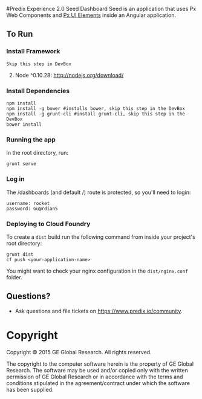 #Predix Experience 2.0 Seed
Dashboard Seed is an application that uses Px Web Components and <a href="https://github.com/PredixDev/px-library-design/" target="_blank">Px UI Elements</a> inside an Angular application.

## To Run

### Install Framework
```
Skip this step in DevBox
```
2. Node ^0.10.28: http://nodejs.org/download/ 


### Install Dependencies
```
npm install
npm install -g bower #installs bower, skip this step in the DevBox
npm install -g grunt-cli #install grunt-cli, skip this step in the DevBox
bower install
```

### Running the app
In the root directory, run:
```
grunt serve
```

### Log in
The /dashboards (and default /) route is protected, so you'll need to login:
```
username: rocket
password: Gu@rdian5
```

### Deploying to Cloud Foundry
To create a `dist` build run the following command from inside your project's root directory:
```unix
grunt dist
cf push <your-application-name>
```

You might want to check your nginx configuration in the `dist/nginx.conf` folder.

## Questions?
- Ask questions and file tickets on <a href="https://www.predix.io/community" target="_blank">https://www.predix.io/community</a>.

# Copyright
Copyright &copy; 2015 GE Global Research. All rights reserved.

The copyright to the computer software herein is the property of
GE Global Research. The software may be used and/or copied only
with the written permission of GE Global Research or in accordance
with the terms and conditions stipulated in the agreement/contract
under which the software has been supplied.
